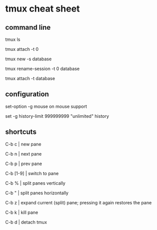 # tmux cheat sheet

## command line


tmux ls

tmux attach -t 0

tmux new -s database

tmux rename-session -t 0 database

tmux attach -t database


## configuration

set-option -g mouse on      mouse support

set -g history-limit 999999999            "unlimited" history


## shortcuts

C-b c | new pane

C-b n | next pane

C-b p | prev pane

C-b [1-9] | switch to pane

C-b  % | split panes vertically

C-b " | split panes horizontally

C-b z | expand current (split) pane; pressing it again restores the pane

C-b k | kill pane

C-b d | detach tmux
